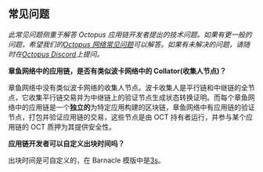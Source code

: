 ## 常见问题

*此常见问题侧重于解答 Octopus 应用链开发者提出的技术问题。如果有更一般的问题，希望我们的[Octopus 网络常见问题](https://oct.network/#faqs)可以解答。如果有未解决的问题，请随时在[Octopus Discord](https://discord.gg/6GTJBkZA9Q)上提问。*

**章鱼网络中的应用链，是否有类似波卡网络中的 Collator(收集人节点)？**

章鱼网络中没有类似波卡网络的收集人节点。波卡收集人是平行链和中继链的全节点，它收集平行链交易并为中继链上的验证节点生成状态转换证明。而每个章鱼网络中的应用链是一个**独立的**为特定应用构建的区块链，章鱼网络中有应用链的验证节点，打包并验证应用链的交易，这些节点是由 OCT 持有者运行，并参与某个应用链的 OCT 质押为其提供安全性。

**应用链开发者可以自定义出块时间吗？**

出块时间是可自定义的，在 Barnacle 模版中是[3s](https://github.com/octopus-network/barnacle/blob/master/runtime/src/lib.rs#L156)。





